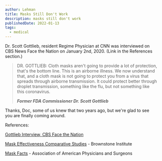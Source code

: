 ```yaml
---
author: Lehman
title: Masks Still Don't Work
description: masks still don't work
publishedDate: 2022-01-13
tags:
  - medical
---
```


Dr. Scott Gottlieb, resident Regime Physician at CNN was interviewed on CBS News Face the Nation on January 2nd, 2020. (Link in the References section.)

> DR. GOTTLIEB: Cloth masks aren't going to provide a lot of protection, that's the bottom line. This is an airborne illness. We now understand that, and a cloth mask is not going to protect you from a virus that spreads through airborne transmission. It could protect better through droplet transmission, something like the flu, but not something like this coronavirus.
>
> **_Former FDA Commissioner Dr. Scott Gottlieb_**

Thanks, Doc, some of us knew that two years ago, but we're glad to see you are finally coming around.

References:

[Gottlieb Interview, CBS Face the Nation](https://www.cbsnews.com/news/full-transcript-dr-scott-gottlieb-face-the-nation-january-2-2022/ 'https://www.cbsnews.com/news/full-transcript-dr-scott-gottlieb-face-the-nation-january-2-2022/')

[Mask Effectiveness Comparative Studies](https://brownstone.org/articles/more-than-150-comparative-studies-and-articles-on-mask-ineffectiveness-and-harms/ 'https://brownstone.org/articles/more-than-150-comparative-studies-and-articles-on-mask-ineffectiveness-and-harms/') - Brownstone Institute

[Mask Facts](https://aapsonline.org/mask-facts/ 'https://aapsonline.org/mask-facts/') - Association of American Physicians and Surgeons
